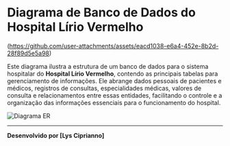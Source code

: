 # Diagrama de Banco de Dados do Hospital Lírio Vermelho
 
 (https://github.com/user-attachments/assets/eacd1038-e6a4-452e-8b2d-28f89d5e5a98)

Este diagrama ilustra a estrutura de um banco de dados para o sistema hospitalar do **Hospital Lírio Vermelho**, contendo as principais tabelas para gerenciamento de informações. Ele abrange dados pessoais de pacientes e médicos, registros de consultas, especialidades médicas, valores de consulta e relacionamentos entre essas entidades, facilitando o controle e a organização das informações essenciais para o funcionamento do hospital.

![Diagrama ER](https://github.com/user-attachments/assets/5ddbfc1c-c4a2-45e6-8d93-98a138234871)

---

**Desenvolvido por [Lys Ciprianno]**
